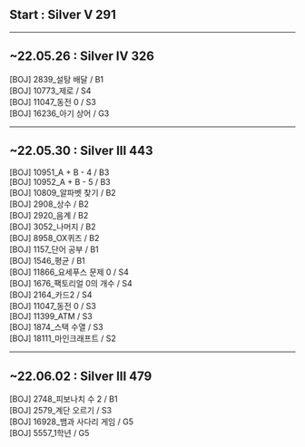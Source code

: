 ## Start : Silver V 291

-----------------
## ~22.05.26 : Silver IV 326
[BOJ] 2839_설탕 배달 / B1  
[BOJ] 10773_제로 / S4  
[BOJ] 11047_동전 0 / S3  
[BOJ] 16236_아기 상어 / G3  

-----------------
## ~22.05.30 : Silver III 443
[BOJ] 10951_A + B - 4 / B3  
[BOJ] 10952_A + B - 5 / B3  
[BOJ] 10809_알파벳 찾기 / B2  
[BOJ] 2908_상수 / B2  
[BOJ] 2920_음계 / B2  
[BOJ] 3052_나머지 / B2  
[BOJ] 8958_OX퀴즈 / B2  
[BOJ] 1157_단어 공부 / B1  
[BOJ] 1546_평균 / B1  
[BOJ] 11866_요세푸스 문제 0 / S4  
[BOJ] 1676_팩토리얼 0의 개수 / S4  
[BOJ] 2164_카드2 / S4  
[BOJ] 11047_동전 0 / S3  
[BOJ] 11399_ATM / S3      
[BOJ] 1874_스택 수열 / S3  
[BOJ] 18111_마인크래프트 / S2  

-----------------
## ~22.06.02 : Silver III 479
[BOJ] 2748_피보나치 수 2 / B1  
[BOJ] 2579_계단 오르기 / S3  
[BOJ] 16928_뱀과 사다리 게임 / G5  
[BOJ] 5557_1학년 / G5  
